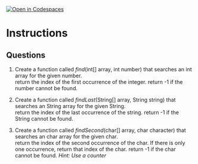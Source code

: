 [![Open in Codespaces](https://classroom.github.com/assets/launch-codespace-2972f46106e565e64193e422d61a12cf1da4916b45550586e14ef0a7c637dd04.svg)](https://classroom.github.com/open-in-codespaces?assignment_repo_id=18750194)
# Instructions  

  ## Questions

1. Create a function called _find_(int[] array, int number) that searches an int array for the given number.</br>
return the index of the first occurrence of the integer. return -1 if the number cannot be found.</br>

2. Create a function called _findLast_(String[] array, String string) that searches an String array for the given String.</br>
return the index of the last occurrence of the string. return -1 if the String cannot be found.</br>

3. Create a function called _findSecond_(char[] array, char character) that searches an char array for the given char.</br>
return the index of the second occurrence of the char.  If there is only one occurrence, return that index of the char.  return -1 if the char cannot be found.  _Hint: Use a counter_</br>
